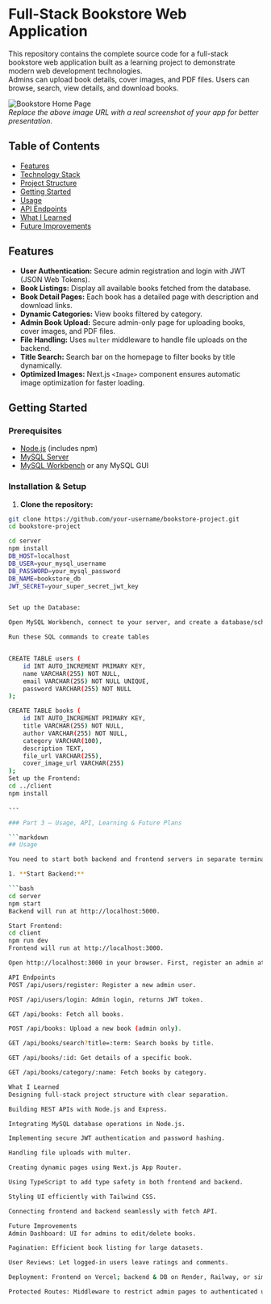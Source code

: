 # Full-Stack Bookstore Web Application

This repository contains the complete source code for a full-stack bookstore web application built as a learning project to demonstrate modern web development technologies.  
Admins can upload book details, cover images, and PDF files. Users can browse, search, view details, and download books.

![Bookstore Home Page](https://i.imgur.com/your-screenshot-url.png)  
*Replace the above image URL with a real screenshot of your app for better presentation.*

## Table of Contents

- [Features](#features)  
- [Technology Stack](#technology-stack)  
- [Project Structure](#project-structure)  
- [Getting Started](#getting-started)  
- [Usage](#usage)  
- [API Endpoints](#api-endpoints)  
- [What I Learned](#what-i-learned)  
- [Future Improvements](#future-improvements)

## Features

- **User Authentication:** Secure admin registration and login with JWT (JSON Web Tokens).  
- **Book Listings:** Display all available books fetched from the database.  
- **Book Detail Pages:** Each book has a detailed page with description and download links.  
- **Dynamic Categories:** View books filtered by category.  
- **Admin Book Upload:** Secure admin-only page for uploading books, cover images, and PDF files.  
- **File Handling:** Uses `multer` middleware to handle file uploads on the backend.  
- **Title Search:** Search bar on the homepage to filter books by title dynamically.  
- **Optimized Images:** Next.js `<Image>` component ensures automatic image optimization for faster loading.


## Getting Started

### Prerequisites

- [Node.js](https://nodejs.org/en/download/) (includes npm)  
- [MySQL Server](https://dev.mysql.com/downloads/mysql/)  
- [MySQL Workbench](https://dev.mysql.com/downloads/workbench/) or any MySQL GUI

### Installation & Setup

1. **Clone the repository:**

```bash
git clone https://github.com/your-username/bookstore-project.git
cd bookstore-project

cd server
npm install
DB_HOST=localhost
DB_USER=your_mysql_username
DB_PASSWORD=your_mysql_password
DB_NAME=bookstore_db
JWT_SECRET=your_super_secret_jwt_key


Set up the Database:

Open MySQL Workbench, connect to your server, and create a database/schema named bookstore_db.

Run these SQL commands to create tables


CREATE TABLE users (
    id INT AUTO_INCREMENT PRIMARY KEY,
    name VARCHAR(255) NOT NULL,
    email VARCHAR(255) NOT NULL UNIQUE,
    password VARCHAR(255) NOT NULL
);

CREATE TABLE books (
    id INT AUTO_INCREMENT PRIMARY KEY,
    title VARCHAR(255) NOT NULL,
    author VARCHAR(255) NOT NULL,
    category VARCHAR(100),
    description TEXT,
    file_url VARCHAR(255),
    cover_image_url VARCHAR(255)
);
Set up the Frontend:
cd ../client
npm install

---

### Part 3 — Usage, API, Learning & Future Plans

```markdown
## Usage

You need to start both backend and frontend servers in separate terminal windows:

1. **Start Backend:**

```bash
cd server
npm start
Backend will run at http://localhost:5000.

Start Frontend:
cd client
npm run dev
Frontend will run at http://localhost:3000.

Open http://localhost:3000 in your browser. First, register an admin at http://localhost:3000/register.

API Endpoints
POST /api/users/register: Register a new admin user.

POST /api/users/login: Admin login, returns JWT token.

GET /api/books: Fetch all books.

POST /api/books: Upload a new book (admin only).

GET /api/books/search?title=:term: Search books by title.

GET /api/books/:id: Get details of a specific book.

GET /api/books/category/:name: Fetch books by category.

What I Learned
Designing full-stack project structure with clear separation.

Building REST APIs with Node.js and Express.

Integrating MySQL database operations in Node.js.

Implementing secure JWT authentication and password hashing.

Handling file uploads with multer.

Creating dynamic pages using Next.js App Router.

Using TypeScript to add type safety in both frontend and backend.

Styling UI efficiently with Tailwind CSS.

Connecting frontend and backend seamlessly with fetch API.

Future Improvements
Admin Dashboard: UI for admins to edit/delete books.

Pagination: Efficient book listing for large datasets.

User Reviews: Let logged-in users leave ratings and comments.

Deployment: Frontend on Vercel; backend & DB on Render, Railway, or similar.

Protected Routes: Middleware to restrict admin pages to authenticated users only.
